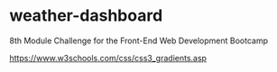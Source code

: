 # weather-dashboard
8th Module Challenge for the Front-End Web Development Bootcamp


https://www.w3schools.com/css/css3_gradients.asp